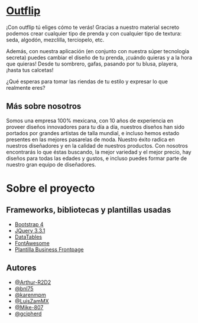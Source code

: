 # [Outflip](https://github.com/gcipherd/sitio-web-consultora-la-ultima-cena)

¡Con outflip tú eliges cómo te verás! Gracias a nuestro material secreto podemos crear cualquier tipo de prenda y con cualquier tipo de textura: seda, algodón, mezclilla, terciopelo, etc.

Además, con nuestra aplicación (en conjunto con nuestra súper tecnología secreta) puedes cambiar el diseño de tu prenda, ¡cuándo quieras y a la hora que quieras! Desde tu sombrero, gafas, pasando por tu blusa, playera, ¡hasta tus calcetas!

¿Qué esperas para tomar las riendas de tu estilo y expresar lo que realmente eres?

## Más sobre nosotros

Somos una empresa 100% mexicana, con 10 años de experiencia en proveer diseños innovadores para tu día a día, nuestros diseños han sido portados por grandes artistas de talla mundial, e incluso hemos estado presentes en las mejores pasarelas de moda. Nuestro éxito radica en nuestros diseñadores y en la calidad de nuestros productos.
Con nosotros encontrarás lo que éstas buscando, la mejor variedad y el mejor precio, hay diseños para todas las edades y gustos, e incluso puedes formar parte de nuestro gran equipo de diseñadores.

# Sobre el proyecto

## Frameworks, bibliotecas y plantillas usadas

* [Bootstrap 4](https://getbootstrap.com/)
* [JQuery 3.3.1](https://jquery.com/)
* [DataTables](https://datatables.net/)
* [FontAwesome](https://fontawesome.com/)
* [Plantilla Business Frontpage](https://www.github.com/BlackrockDigital/startbootstrap-business-frontpage)

## Autores

* [@Arthur-R2D2](https://www.github.com/Arthur-R2D2)
* [@bnl75](https://www.github.com/bnl75)
* [@karenmpm](https://www.github.com/karenmpm)
* [@LuisZamMX](https://www.github.com/LuisZamMX)
* [@Mike-807](https://www.github.com/Mike-807)
* [@gcipherd](https://www.github.com/gcipherd)

